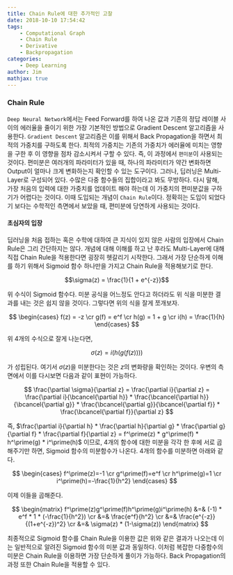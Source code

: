 ```yaml
---
title: Chain Rule에 대한 추가적인 고찰
date: 2018-10-10 17:54:42
tags:
    - Computational Graph
    - Chain Rule
    - Derivative
    - Backpropagation
categories:
    - Deep Learning
author: Jim
mathjax: true
---
```



### Chain Rule

`Deep Neural Network`에서는 Feed Forward를 하여 나온 값과 기존의 정답 레이블 사이의 에러율을 줄이기 위한 가장 기본적인 방법으로 Gradient Descent 알고리즘을 사용한다.
`Gradient Descent` 알고리즘은 이를 위해서 Back Propagation을 하면서 최적의 가중치를 구하도록 한다.
최적의 가중치는 기존의 가중치가 에러율에 미치는 영향을 구한 후 이 영향을 점차 감소시켜서 구할 수 있다.
즉, 이 과정에서 `편미분`이 사용되는 것이다. 편미분은 여러개의 파라미터가 있을 때, 하나의 파라미터가 약간 변화하면 Output이 얼마나 크게 변화하는지 확인할 수 있는 도구이다.
그러나, 딥러닝은 Multi-Layer로 구성되어 있다. 수많은 다중 함수들의 집합이라고 봐도 무방하다.
다시 말해, 가장 처음의 입력에 대한 가중치를 업데이트 해야 하는데 이 가중치의 편미분값을 구하기가 어렵다는 것이다.
이때 도입되는 개념이 `Chain Rule`이다. 정확히는 도입이 되었다기 보다는 수학적인 측면에서 보았을 때, 편미분에 당연하게 사용되는 것이다.

#### 초심자의 입장

딥러닝을 처음 접하는 혹은 수학에 대하여 큰 지식이 있지 않은 사람의 입장에서 Chain Rule은 그리 간단하지는 않다.
개념에 대해 이해를 하고 난 후라도 Multi-Layer에 대해 직접 Chain Rule을 적용한다면 굉장히 헷갈리기 시작한다.
그래서 가장 단순하게 이해를 하기 위해서 Sigmoid 함수 하나만을 가지고 Chain Rule을 적용해보기로 한다.

$$\sigma(z) = \frac{1}{1 + e^{-z}}$$

위 수식이 Sigmoid 함수다. 미분 공식을 어느정도 안다고 하더라도 위 식을 미분한 결과를 내는 것은 쉽지 않을 것이다.
그렇다면 위의 식을 잘게 쪼개보자.

<!--more-->

$$
\begin{cases}
f(z) = -z \cr
g(f) = e^f \cr
h(g) = 1 + g \cr
i(h) = \frac{1}{h}
\end{cases}
$$

위 4개의 수식으로 잘게 나눈다면,

$$\sigma(z) = i(h(g(f(z))))$$

가 성립된다.
여기서 $\sigma(z)$을 미분한다는 것은 $z$의 변화량을 확인하는 것이다.
우변의 측면에서 이를 다시보면 다음과 같이 표현이 가능하다.

$$
\frac{\partial \sigma}{\partial z} = \frac{\partial i}{\partial z} = \frac{\partial i}{\bcancel{\partial h}} * \frac{\bcancel{\partial h}}{\bcancel{\partial g}} * \frac{\bcancel{\partial g}}{\bcancel{\partial f}} * \frac{\bcancel{\partial f}}{\partial z}
$$

즉, $\frac{\partial i}{\partial h} * \frac{\partial h}{\partial g} * \frac{\partial g}{\partial f} * \frac{\partial f}{\partial z} = f^\prime(z) * g^\prime(f) * h^\prime(g) * i^\prime(h)$ 이므로,
4개의 함수에 대한 미분을 각각 한 후에 서로 곱해주기만 하면, Sigmoid 함수의 미분함수가 나온다.
4개의 함수를 미분하면 아래와 같다.

$$
\begin{cases}
f^\prime(z)=-1 \cr
g^\prime(f)=e^f \cr
h^\prime(g)=1 \cr
i^\prime(h)=-\frac{1}{h^2}
\end{cases}
$$

이제 이들을 곱해준다.

$$
\begin{matrix}
f^\prime(z)g^\prime(f)h^\prime(g)i^\prime(h) &=& (-1) * e^f * 1 * (-\frac{1}{h^2}) \cr
&=& \frac{e^f}{h^2} \cr
&=& \frac{e^{-z}}{(1+e^{-z})^2} \cr
&=& \sigma(z) * (1-\sigma(z))
\end{matrix}
$$

최종적으로 Sigmoid 함수를 Chain Rule을 이용한 값은 위와 같은 결과가 나오는데 이는 일반적으로 알려진 Sigmoid 함수의 미분 값과 동일하다.
이처럼 복잡한 다중함수의 미분은 Chain Rule을 이용하면 가장 단순하게 풀이가 가능하다.
Back Propagation의 과정 또한 Chain Rule을 적용할 수 있다.
